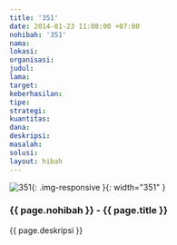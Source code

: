 ```yaml
---
title: '351'
date: 2014-01-23 11:08:00 +07:00
nohibah: '351'
nama:
lokasi:
organisasi:
judul:
lama:
target:
keberhasilan:
tipe:
strategi:
kuantitas:
dana:
deskripsi:
masalah:
solusi:
layout: hibah
---
```


![351](/static/img/hibahcms/351.png){: .img-responsive }{: width="351" }

### {{ page.nohibah }} - {{ page.title }}

{{ page.deskripsi }}
